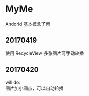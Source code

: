 # MyMe
Andorid 基本概念了解

## 20170419  
使用 RecycleView
多张图片可手动轮播

## 20170420
will do:  
  图片加小圆点，可以自动轮播
